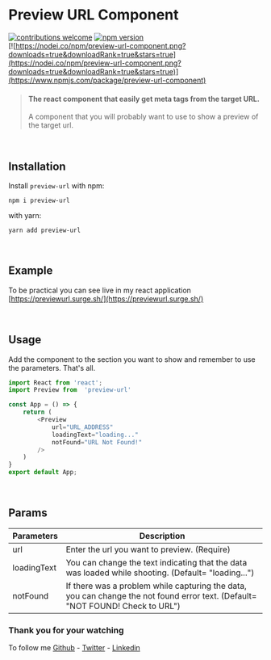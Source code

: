 
# Preview URL Component
[![contributions welcome](https://img.shields.io/badge/contributions-welcome-brightgreen.svg?style=flat)](https://github.com/berat/preview-url-component/issues) [![npm version](https://badge.fury.io/js/preview-url-component.svg)](https://badge.fury.io/js/preview-url-component) <br>
[![https://nodei.co/npm/preview-url-component.png?downloads=true&downloadRank=true&stars=true](https://nodei.co/npm/preview-url-component.png?downloads=true&downloadRank=true&stars=true)](https://www.npmjs.com/package/preview-url-component)

> #### The react component that easily get meta tags from the target URL.
> A component that you will probably want to use to show a preview of the target url. 
<br>

## Installation
Install `preview-url` with npm:

`npm i preview-url`

with yarn:

`yarn add preview-url`

<br>

## Example

To be practical you can see live in my react application [https://previewurl.surge.sh/](https://previewurl.surge.sh/)


<br>

## Usage
Add the component to the section you want to show and remember to use the parameters. That's all.

```js
import React from 'react';
import Preview from  'preview-url'

const App = () => {
    return (
        <Preview
            url="URL_ADDRESS"
            loadingText="loading..."
            notFound="URL Not Found!"
        />
    )
}
export default App;
```

<br>


## Params

| Parameters        | Description                        
|------------------|------------------------------------|
| url         | Enter the url you want to preview. (Require)                 |
| loadingText         | You can change the text indicating that the data was loaded while shooting. (Default= "loading...")                 |
| notFound         | If there was a problem while capturing the data, you can change the not found error text. (Default= "NOT FOUND! Check to URL")                |

### Thank you for your watching
To follow me [Github](https://github.com/berat) - [Twitter](https://twitter.com/beratbozkurt0) - [Linkedin](https://www.linkedin.com/in/beratbozkurt/)

